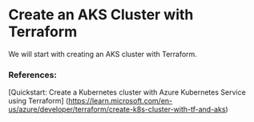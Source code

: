 # Create an AKS Cluster with Terraform

We will start with creating an AKS cluster with Terraform.


### References:
[Quickstart: Create a Kubernetes cluster with Azure Kubernetes Service using Terraform] (https://learn.microsoft.com/en-us/azure/developer/terraform/create-k8s-cluster-with-tf-and-aks)
